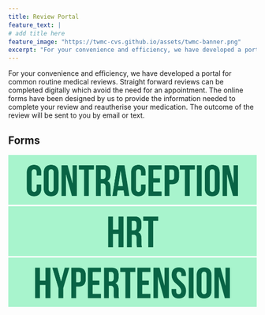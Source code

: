 ```yaml
---
title: Review Portal
feature_text: |
# add title here
feature_image: "https://twmc-cvs.github.io/assets/twmc-banner.png"
excerpt: "For your convenience and efficiency, we have developed a portal for common routine medical reviews. Striaght forward reviews can be completed digitally which avoid the need for an appointment. The online forms have been designed by us to provide the information needed to complete your review and reautherise your medication. The outcome of the review will be sent to you by email or text."
---
```


For your convenience and efficiency, we have developed a portal for common routine medical reviews. Straight forward reviews can be completed digitally which avoid the need for an appointment. The online forms have been designed by us to provide the information needed to complete your review and reautherise your medication. The outcome of the review will be sent to you by email or text.

## Forms

[![contraception](assets\logos\contraception.png)](https://google.com/)
[![HRT](assets\logos\HRT.png)](https://google.com/)
[![hypertension](assets\logos\hypertension.png)](https://google.com/)